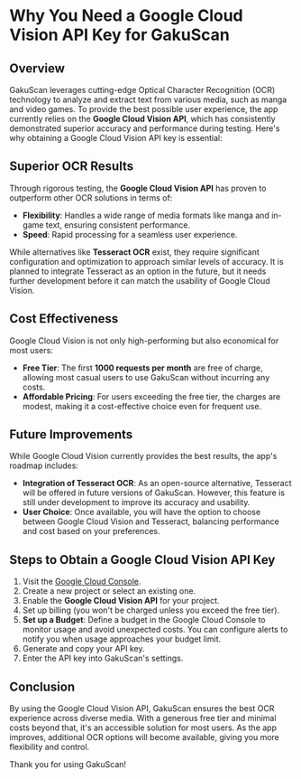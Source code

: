 # Why You Need a Google Cloud Vision API Key for GakuScan

## Overview
GakuScan leverages cutting-edge Optical Character Recognition (OCR) technology to analyze and extract text from various media, such as manga and video games. To provide the best possible user experience, the app currently relies on the **Google Cloud Vision API**, which has consistently demonstrated superior accuracy and performance during testing. Here's why obtaining a Google Cloud Vision API key is essential:

## Superior OCR Results
Through rigorous testing, the **Google Cloud Vision API** has proven to outperform other OCR solutions in terms of:
- **Flexibility**: Handles a wide range of media formats like manga and in-game text, ensuring consistent performance.
- **Speed**: Rapid processing for a seamless user experience.

While alternatives like **Tesseract OCR** exist, they require significant configuration and optimization to approach similar levels of accuracy. It is planned to integrate Tesseract as an option in the future, but it needs further development before it can match the usability of Google Cloud Vision.

## Cost Effectiveness
Google Cloud Vision is not only high-performing but also economical for most users:
- **Free Tier**: The first **1000 requests per month** are free of charge, allowing most casual users to use GakuScan without incurring any costs.
- **Affordable Pricing**: For users exceeding the free tier, the charges are modest, making it a cost-effective choice even for frequent use.

## Future Improvements
While Google Cloud Vision currently provides the best results, the app's roadmap includes:
- **Integration of Tesseract OCR**: As an open-source alternative, Tesseract will be offered in future versions of GakuScan. However, this feature is still under development to improve its accuracy and usability.
- **User Choice**: Once available, you will have the option to choose between Google Cloud Vision and Tesseract, balancing performance and cost based on your preferences.

## Steps to Obtain a Google Cloud Vision API Key
1. Visit the [Google Cloud Console](https://console.cloud.google.com/).
2. Create a new project or select an existing one.
3. Enable the **Google Cloud Vision API** for your project.
4. Set up billing (you won't be charged unless you exceed the free tier).
5. **Set up a Budget**: Define a budget in the Google Cloud Console to monitor usage and avoid unexpected costs. You can configure alerts to notify you when usage approaches your budget limit.
6. Generate and copy your API key.
7. Enter the API key into GakuScan's settings.

## Conclusion
By using the Google Cloud Vision API, GakuScan ensures the best OCR experience across diverse media. With a generous free tier and minimal costs beyond that, it's an accessible solution for most users. As the app improves, additional OCR options will become available, giving you more flexibility and control.

Thank you for using GakuScan!
